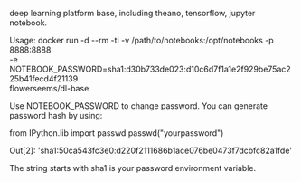 deep learning platform base, including theano, tensorflow, jupyter notebook.

Usage:
docker run -d --rm -ti -v /path/to/notebooks:/opt/notebooks -p 8888:8888 \
-e NOTEBOOK_PASSWORD=sha1:d30b733de023:d10c6d7f1a1e2f929be75ac225b41fecd4f21139 \
flowerseems/dl-base

Use NOTEBOOK_PASSWORD to change password.
You can generate password hash by using:

from IPython.lib import passwd
passwd("yourpassword")

Out[2]: 'sha1:50ca543fc3e0:d220f2111686b1ace076be0473f7dcbfc82a1fde'

The string starts with sha1 is your password environment variable.
